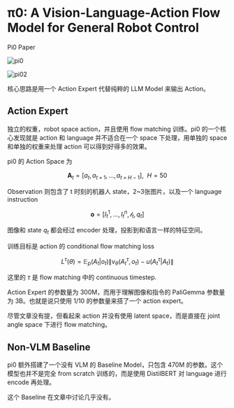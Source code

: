 # π0: A Vision-Language-Action Flow Model for General Robot Control

Pi0 Paper

![pi0](../imgs/pi0.png)

![pi02](../imgs/pi02.png)

核心思路是用一个 Action Expert 代替纯粹的 LLM Model 来输出 Action。

## Action Expert

独立的权重，robot space action，并且使用 flow matching 训练。pi0 的一个核心发现就是 action 和 language 并不适合在一个 space 下处理，用单独的 space 和单独的权重来处理 action 可以得到好得多的效果。

pi0 的 Action Space 为

$$
\mathbf{A}_t = [a_t, a_{t+1}, ..., a_{t+H-1}],~~H=50
$$

Observation 则包含了 t 时刻的机器人 state，2~3张图片，以及一个 language instruction

$$
\mathbf{o} = [I_t^1,...,I_t^n,\mathcal{l}_t, q_t]
$$

图像和 state $q_t$ 都会经过 encoder 处理，投影到和语言一样的特征空间。

训练目标是 action 的 conditional flow matching loss

$$
L^\tau(\theta) = \mathbb{E}_p(A_t|o_t)\lVert v_\theta(A_t^\tau, o_t) - u(A_t^\tau | A_t) \rVert
$$

这里的 $\tau$ 是 flow matching 中的 continuous timestep.

Action Expert 的参数量为 300M，而用于理解图像和指令的 PaliGemma 参数量为 3B。也就是说只使用 1/10 的参数量来搭了一个 action expert。

尽管文章没有提，但看起来 action 并没有使用 latent space，而是直接在 joint angle space 下进行 flow matching。

## Non-VLM Baseline

pi0 额外搭建了一个没有 VLM 的 Baseline Model，只包含 470M 的参数。这个模型也并不是完全 from scratch 训练的，而是使用 DistilBERT 对 language 进行 encode 再处理。

这个 Baseline 在文章中讨论几乎没有。